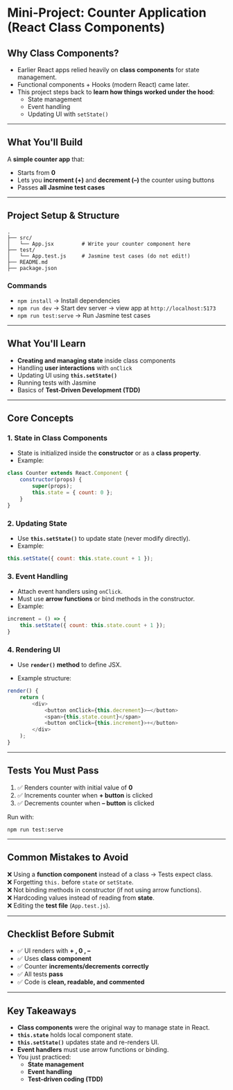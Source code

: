 # Mini-Project: Counter Application (React Class Components)

## Why Class Components?

- Earlier React apps relied heavily on **class components** for state management.
- Functional components + Hooks (modern React) came later.
- This project steps back to **learn how things worked under the hood**:
    - State management
    - Event handling
    - Updating UI with `setState()`

---

## What You'll Build

A **simple counter app** that:

- Starts from **0**
- Lets you **increment (+)** and **decrement (–)** the counter using buttons
- Passes **all Jasmine test cases**

---

## Project Setup & Structure

```
.
├── src/
│   └── App.jsx         # Write your counter component here
├── test/
│   └── App.test.js     # Jasmine test cases (do not edit!)
├── README.md
├── package.json

```

### Commands

- `npm install` → Install dependencies
- `npm run dev` → Start dev server → view app at `http://localhost:5173`
- `npm run test:serve` → Run Jasmine test cases

---

## What You'll Learn

- **Creating and managing state** inside class components
- Handling **user interactions** with `onClick`
- Updating UI using **`this.setState()`**
- Running tests with Jasmine
- Basics of **Test-Driven Development (TDD)**

---

## Core Concepts

### 1. State in Class Components

- State is initialized inside the **constructor** or as a **class property**.
- Example:
```js
class Counter extends React.Component {   
	constructor(props) {     
		super(props);     
		this.state = { count: 0 };   
	} 
} 
```

### 2. Updating State

- Use **`this.setState()`** to update state (never modify directly).
- Example:
```js
this.setState({ count: this.state.count + 1 });
```

### 3. Event Handling

- Attach event handlers using `onClick`.
- Must use **arrow functions** or bind methods in the constructor.
- Example:
    
```js
increment = () => {   
	this.setState({ count: this.state.count + 1 }); 
}
```
    

### 4. Rendering UI

- Use **`render()` method** to define JSX.
    
- Example structure:
    
```js
render() {   
	return (     
		<div>       
			<button onClick={this.decrement}>–</button>       
			<span>{this.state.count}</span>       
			<button onClick={this.increment}>+</button>     
		</div>   
	); 
}
```
    

---

## Tests You Must Pass

1. ✅ Renders counter with initial value of **0**
2. ✅ Increments counter when **+ button** is clicked
3. ✅ Decrements counter when **– button** is clicked

Run with:

```
npm run test:serve
```

---

## Common Mistakes to Avoid

❌ Using a **function component** instead of a class → Tests expect class.  
❌ Forgetting `this.` before `state` or `setState`.  
❌ Not binding methods in constructor (if not using arrow functions).  
❌ Hardcoding values instead of reading from **state**.  
❌ Editing the **test file** (`App.test.js`).

---

## Checklist Before Submit

- ✅ UI renders with **+ , 0 , –**
- ✅ Uses **class component**
- ✅ Counter **increments/decrements correctly**
- ✅ All tests **pass**
- ✅ Code is **clean, readable, and commented**

---

## Key Takeaways

- **Class components** were the original way to manage state in React.
- **`this.state`** holds local component state.
- **`this.setState()`** updates state and re-renders UI.
- **Event handlers** must use arrow functions or binding.
- You just practiced:
    - **State management**
    - **Event handling**
    - **Test-driven coding (TDD)**